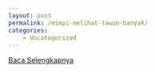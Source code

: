 ```yaml
---
layout: post
permalink: /mimpi-melihat-tawon-banyak/
categories:
    - Uncategorized
---
```


[Baca Selengkapnya](/10)